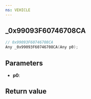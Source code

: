 ```yaml
---
ns: VEHICLE
---
```

## _0x99093F60746708CA

```c
// 0x99093F60746708CA
Any _0x99093F60746708CA(Any p0);
```


## Parameters
* **p0**: 

## Return value

